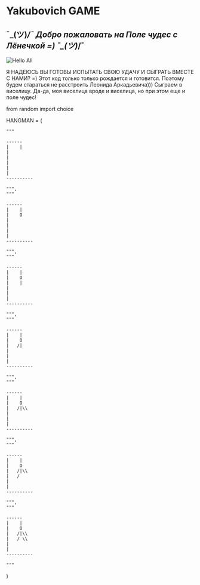 # Yakubovich GAME
## ¯\_(ツ)_/¯ Добро пожаловать на Поле чудес с Лёнечкой =) ¯\_(ツ)_/¯
![Hello All](https://github.com/linalaimik/Yakubovich/blob/main/polechudes.png)

Я НАДЕЮСЬ ВЫ ГОТОВЫ ИСПЫТАТЬ СВОЮ УДАЧУ И СЫГРАТЬ ВМЕСТЕ С НАМИ? =)
Этот код только только рождается и готовится. Поэтому будем стараться не расстроить Леонида Аркадьевича)))
Сыграем в виселицу. Да-да, моя виселица вроде и виселица, но при этом еще и поле чудес!

from random import choice

HANGMAN = (

    """

    ------
    |    |
    |
    |   
    |
    |
    |
    ----------

    """,
    """

    ------
    |    |
    |    O
    |   
    |
    |
    |
    ----------

    """,
    """

    ------
    |    |
    |    O
    |    |
    |
    |
    |
    ----------

    """,
    """

    ------
    |    |
    |    O
    |   /|
    |
    |
    |
    ----------

    """,
    """

    ------
    |    |
    |    O
    |   /|\\
    |
    |
    |
    ----------

    """,
    """

    ------
    |    |
    |    O
    |   /|\\
    |   /
    |
    |
    ----------

    """,
    """

    ------
    |    |
    |    O
    |   /|\\
    |   / \\
    |
    |
    ----------

    """
)














